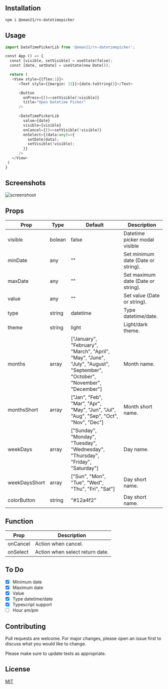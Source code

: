 
## Installation

```bash
npm i @oman21/rn-datetimepicker
```

## Usage

```python
import DateTimePickerLib from '@oman21/rn-datetimepicker';

const App () => {
  const [visible, setVisible] = useState(false);
  const [date, setDate] = useState(new Date());

  return (
   <View style={{flex:1}}>
      <Text style={{margin: 15}}>{date.toString()}</Text>

      <Button
        onPress={()=>setVisible(!visible)}
        title="Open Datetime Picker"
      />

      <DateTimePickerLib
        value={date}
        visible={visible}
        onCancel={()=>setVisible(!visible)}
        onSelect={(data:any)=>{
          setDate(data);
          setVisible(!visible);
        }}
      />
   </View>
 )
}
```

## Screenshots

![screenshoot](https://i.ibb.co/SNVKysZ/ezgif-2-59a9372cd8e9.gif)

## Props

| Prop            | Type    | Default                                                                                                                      | Description                                            |
|-----------------|---------|------------------------------------------------------------------------------------------------------------------------------|--------------------------------------------------------|
| visible         | bolean  | false                                                                                                                        | Datetime picker modal visible                          |
| minDate         | any     | ""                                                                                                                           | Set minimum date (Date or string).                     |
| maxDate         | any     | ""                                                                                                                           | Set maximum date (Date or string).                     |
| value           | any     | ""                                                                                                                           | Set value (Date or string).                            |
| type            | string  | datetime                                                                                                                     | Type datetime/date.                                    |
| theme           | string  | light                                                                                                                        | Light/dark theme.                                      |
| months          | array   | ["January", "February", "March", "April", "May", "June", "July", "August", "September", "October", "November", "December"]   | Month name.                                            |
| monthsShort     | array   | ["Jan", "Feb", "Mar", "Apr", "May", "Jun", "Jul", "Aug", "Sep", "Oct", "Nov", "Dec"]                                         | Month short name.                                      |
| weekDays        | array   | ["Sunday", "Monday", "Tuesday", "Wednesday", "Thursday", "Friday", "Saturday"]                                               | Day name.                                              |
| weekDaysShort   | array   | ["Sun", "Mon", "Tue", "Wed", "Thu", "Fri", "Sat"]                                                                            | Day short name.                                        |
| colorButton   | string   | "#12a4f2"                                                                            | Day short name.                                        |

## Function

| Prop                    | Description                                            |
|-------------------------|--------------------------------------------------------|
| onCancel                | Action when cancel.                                    |
| onSelect                | Action when select return date.                        |
                                                                               
## To Do
- [x]  Minimum date
- [x]  Maximum date
- [x]  Value
- [x]  Type datetime/date
- [x]  Typescript support
- [ ]  Hour am/pm

## Contributing
Pull requests are welcome. For major changes, please open an issue first to discuss what you would like to change.

Please make sure to update tests as appropriate.

## License
[MIT](https://choosealicense.com/licenses/mit/)